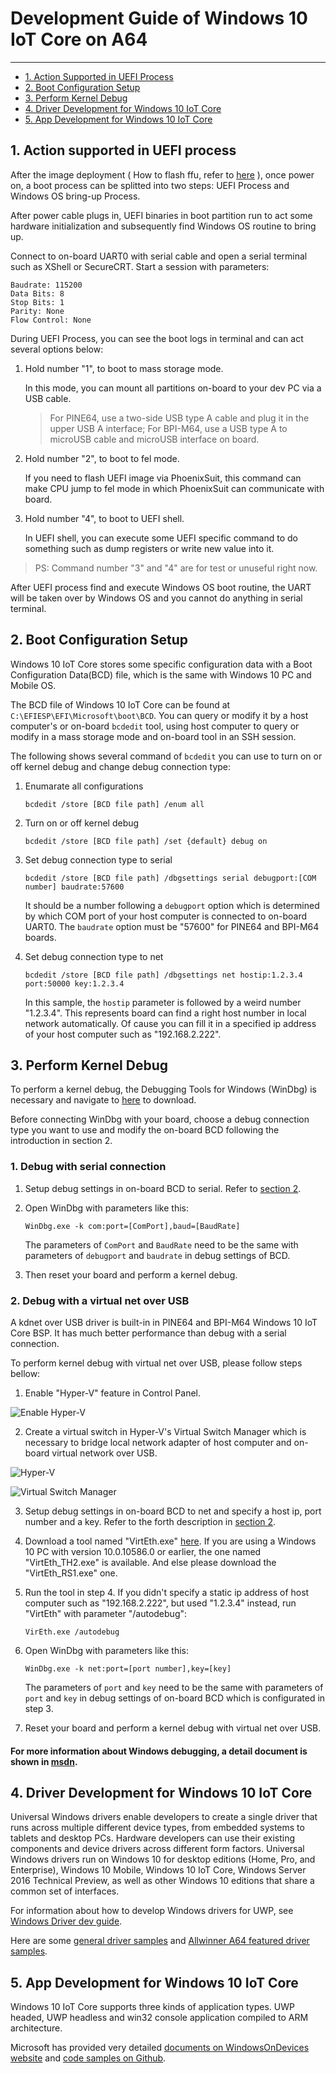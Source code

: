 # Development Guide of Windows 10 IoT Core on A64
---

- [1. Action Supported in UEFI Process](#1)
- [2. Boot Configuration Setup](#2)
- [3. Perform Kernel Debug](#3)
- [4. Driver Development for Windows 10 IoT Core](#4)
- [5. App Development for Windows 10 IoT Core](#5)



<h2 id="1">1. Action supported in UEFI process</h2>

After the image deployment ( How to flash ffu, refer to [here](https://github.com/Leeway213/Win10-IoT-for-A64-Release-Notes/blob/master/doc/How%20to%20flash%20ffu.md) ), once power on, a boot process can be splitted into two steps: UEFI Process and Windows OS bring-up Process.

After power cable plugs in, UEFI binaries in boot partition run to act some hardware initialization and subsequently find Windows OS routine to bring up.

Connect to on-board UART0 with serial cable and open a serial terminal such as XShell or SecureCRT. Start a session with parameters: 

```
Baudrate: 115200
Data Bits: 8
Stop Bits: 1
Parity: None
Flow Control: None
```
During UEFI Process, you can see the boot logs in terminal and can act several options below:

1. Hold number "1", to boot to mass storage mode. 

    In this mode, you can mount all partitions on-board to your dev PC via a USB cable.
    > For PINE64, use a two-side USB type A cable and plug it in the upper USB A interface; For BPI-M64, use a USB type A to microUSB cable and microUSB interface on board.

2. Hold number "2", to boot to fel mode.

    If you need to flash UEFI image via PhoenixSuit, this command can make CPU jump to fel mode in which PhoenixSuit can communicate with board.

3. Hold number "4", to boot to UEFI shell.

    In UEFI shell, you can execute some UEFI specific command to do something such as dump registers or write new value into it.

> PS: Command number "3" and "4" are for test or unuseful right now.

After UEFI process find and execute Windows OS boot routine, the UART will be taken over by Windows OS and you cannot do anything in serial terminal.


<h2 id="2">2. Boot Configuration Setup</h2>

Windows 10 IoT Core stores some specific configuration data with a Boot Configuration Data(BCD) file, which is the same with Windows 10 PC and Mobile OS.

The BCD file of Windows 10 IoT Core can be found at `C:\EFIESP\EFI\Microsoft\boot\BCD`. You can query or modify it by a host computer's or on-board `bcdedit` tool, using host computer to query or modify in a mass storage mode and on-board tool in an SSH session.

The following shows several command of `bcdedit` you can use to turn on or off kernel debug and change debug connection type:

1. Enumarate all configurations

    `bcdedit /store [BCD file path] /enum all`

2. Turn on or off kernel debug

    `bcdedit /store [BCD file path] /set {default} debug on`

3. Set debug connection type to serial

    `bcdedit /store [BCD file path] /dbgsettings serial debugport:[COM number] baudrate:57600`
    
    It should be a number following a `debugport` option which is determined by which COM port of your host computer is connected to on-board UART0. The `baudrate` option must be "57600" for PINE64 and BPI-M64 boards.

4. Set debug connection type to net

    `bcdedit /store [BCD file path] /dbgsettings net hostip:1.2.3.4 port:50000 key:1.2.3.4`

    In this sample, the `hostip` parameter is followed by a weird number "1.2.3.4". This represents board can find a right host number in local network automatically. Of cause you can fill it in a specified ip address of your host computer such as "192.168.2.222".


<h2 id="3">3. Perform Kernel Debug</h2>

To perform a kernel debug, the Debugging Tools for Windows (WinDbg) is necessary and navigate to [here](https://developer.microsoft.com/en-us/windows/hardware/windows-driver-kit) to download.

Before connecting WinDbg with your board, choose a debug connection type you want to use and modify the on-board BCD following the introduction in section 2.

### 1. Debug with serial connection

1. Setup debug settings in on-board BCD to serial. Refer to [section 2](#2).

2. Open WinDbg with parameters like this:

    `WinDbg.exe -k com:port=[ComPort],baud=[BaudRate]`

    The parameters of `ComPort` and `BaudRate` need to be the same with parameters of `debugport` and `baudrate` in debug settings of BCD.

3. Then reset your board and perform a kernel debug.

### 2. Debug with a virtual net over USB

A kdnet over USB driver is built-in in PINE64 and BPI-M64 Windows 10 IoT Core BSP. It has much better performance than debug with a serial connection.

To perform kernel debug with virtual net over USB, please follow steps bellow:

1. Enable "Hyper-V" feature in Control Panel.

![Enable Hyper-V](https://github.com/Leeway213/BSP-aw1689/blob/master/doc/Images/Enable%20Hyper-V.jpg)

2. Create a virtual switch in Hyper-V's Virtual Switch Manager which is necessary to bridge local network adapter of host computer and on-board virtual network over USB.

![Hyper-V](https://github.com/Leeway213/BSP-aw1689/blob/master/doc/Images/Hyper-V.jpg)

![Virtual Switch Manager](https://github.com/Leeway213/BSP-aw1689/blob/master/doc/Images/virtual%20switch%20manager.jpg)

3. Setup debug settings in on-board BCD to net and specify a host ip, port number and a key. Refer to the forth description in [section 2](#2).

4. Download a tool named "VirtEth.exe" [here](https://github.com/Leeway213/BSP-aw1689/tree/master/loong/pctools/windows/VirtEth). If you are using a Windows 10 PC with version 10.0.10586.0 or earlier, the one named "VirtEth_TH2.exe" is available. And else please download the "VirtEth_RS1.exe" one.

5. Run the tool in step 4. 
If you didn't specify a static ip address of host computer such as "192.168.2.222", but used "1.2.3.4" instead, run "VirtEth" with parameter "/autodebug":

    `VirEth.exe /autodebug`

6. Open WinDbg with parameters like this:

    `WinDbg.exe -k net:port=[port number],key=[key]`

    The parameters of `port` and `key` need to be the same with parameters of `port` and `key` in debug settings of on-board BCD which is configurated in step 3.

7. Reset your board and perform a kernel debug with virtual net over USB.


#### For more information about Windows debugging, a detail document is shown in [msdn](https://msdn.microsoft.com/en-us/library/windows/hardware/mt219729(v=vs.85).aspx).


<h2 id="4"> 4. Driver Development for Windows 10 IoT Core</h2>

Universal Windows drivers enable developers to create a single driver that runs across multiple different device types, from embedded systems to tablets and desktop PCs. Hardware developers can use their existing components and device drivers across different form factors. Universal Windows drivers run on Windows 10 for desktop editions (Home, Pro, and Enterprise), Windows 10 Mobile, Windows 10 IoT Core, Windows Server 2016 Technical Preview, as well as other Windows 10 editions that share a common set of interfaces.

For information about how to develop Windows drivers for UWP, see [Windows Driver dev guide](https://docs.microsoft.com/en-us/windows-hardware/drivers/develop/).

Here are some [general driver samples](https://github.com/Microsoft/Windows-driver-samples) and [Allwinner A64 featured driver samples](https://github.com/Leeway213/driver-samples).


<h2 id="5">5. App Development for Windows 10 IoT Core</h2>

Windows 10 IoT Core supports three kinds of application types. UWP headed, UWP headless and win32 console application compiled to ARM architecture.

Microsoft has provided very detailed [documents on WindowsOnDevices website](https://developer.microsoft.com/en-us/windows/iot/Docs) and [code samples on Github](https://github.com/ms-iot/samples).

